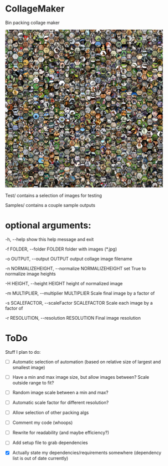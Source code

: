 # CollageMaker
Bin packing collage maker

![Normalized](https://github.com/q3w3e3/CollageMaker/blob/master/Samples/hexagon.jpg)


Test/ contains a selection of images for testing

Samples/ contains a couple sample outputs

# optional arguments:

  -h, --help            show this help message and exit
  
  -f FOLDER, --folder FOLDER
                        folder with images (*.jpg)
                        
  -o OUTPUT, --output OUTPUT
                        output collage image filename
                        
  -n NORMALIZEHEIGHT, --normalize NORMALIZEHEIGHT
                        set True to normalize image heights
                        
  -H HEIGHT, --height HEIGHT
                        height of normalized image
                        
  -m MULTIPLIER, --multiplier MULTIPLIER
                        Scale final image by a factor of
                        
  -s SCALEFACTOR, --scaleFactor SCALEFACTOR
                        Scale each image by a factor of
                        
  -r RESOLUTION, --resolution RESOLUTION
                        Final image resolution

# ToDo

Stuff I plan to do:

- [ ] Automatic selection of automation (based on relative size of largest and smallest image)
- [ ] Have a min and max image size, but allow images between? Scale outside range to fit?
- [ ] Random image scale between a min and max?
- [ ] Automatic scale factor for different resolution?
- [ ] Allow selection of other packing algs
- [ ] Comment my code (whoops)
- [ ] Rewrite for readability (and maybe efficiency?)
- [ ] Add setup file to grab dependencies
- [x] Actually state my dependencies/requirements somewhere (dependency list is out of date currently)

